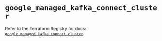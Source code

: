 # `google_managed_kafka_connect_cluster`

Refer to the Terraform Registry for docs: [`google_managed_kafka_connect_cluster`](https://registry.terraform.io/providers/hashicorp/google-beta/6.37.0/docs/resources/google_managed_kafka_connect_cluster).
